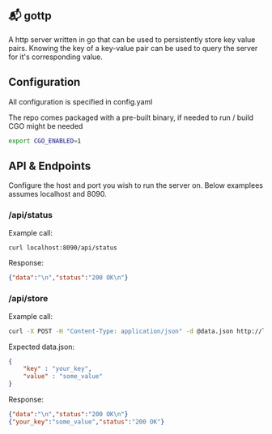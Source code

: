 ## 📬  gottp
A http server written in go that can be used to persistently store key value pairs. Knowing the key of a key-value pair can be used to query the server for it's corresponding value.

## Configuration
All configuration is specified in config.yaml

The repo comes packaged with a pre-built binary, if needed to run / build  CGO might be needed

```bash
export CGO_ENABLED=1
```

## API & Endpoints
Configure the host and port you wish to run the server on. Below examplees assumes localhost and 8090.

### /api/status

Example call:
```bash
curl localhost:8090/api/status
```

Response:
```json
{"data":"\n","status":"200 OK\n"}
```

### /api/store

Example call:
```bash
curl -X POST -H "Content-Type: application/json" -d @data.json http://localhost:8090/api/store
```

Expected data.json:
```json
{
    "key" : "your_key",
    "value" : "some_value"
}
```

Response:
```json
{"data":"\n","status":"200 OK\n"}
{"your_key":"some_value","status":"200 OK"}
```
